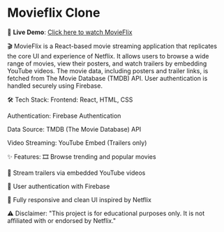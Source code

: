 # Movieflix Clone

🔗 **Live Demo**: [Click here to watch MovieFlix](https://movie-flix-clone.netlify.app/)

🎬 MovieFlix is a React-based movie streaming application that replicates the core UI and experience of Netflix. It allows users to browse a wide range of movies, view their posters, and watch trailers by embedding YouTube videos. The movie data, including posters and trailer links, is fetched from The Movie Database (TMDB) API. User authentication is handled securely using Firebase.

🛠 Tech Stack:
Frontend: React, HTML, CSS

Authentication: Firebase Authentication

Data Source: TMDB (The Movie Database) API

Video Streaming: YouTube Embed (Trailers only)

✨ Features:
🎞️ Browse trending and popular movies

🎥 Stream trailers via embedded YouTube videos

👤 User authentication with Firebase

📱 Fully responsive and clean UI inspired by Netflix


⚠️ Disclaimer: "This project is for educational purposes only. It is not affiliated with or endorsed by Netflix."